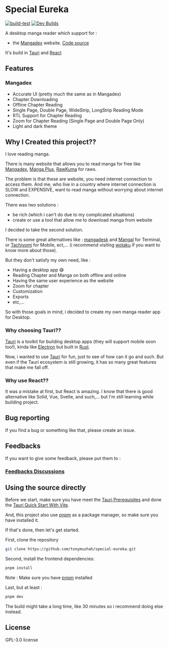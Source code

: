 # Special Eureka

[![build-test](https://github.com/tonymushah/special-eureka/actions/workflows/build.yaml/badge.svg)](https://github.com/tonymushah/special-eureka/actions/workflows/build.yaml)
[![Dev Builds](https://github.com/tonymushah/special-eureka/actions/workflows/dev-build.yaml/badge.svg)](https://github.com/tonymushah/special-eureka/actions/workflows/dev-build.yaml)

A desktop manga reader which support for :

- the [Mangadex](https://mangadex.org) website. [Code source](https://github.com/tonymushah/special-eureka/tree/master/src/mangadex)

It's build in [Tauri](https://tauri.app) and [React](https://react.dev)

## Features

### Mangadex

- Accurate UI (pretty much the same as in Mangadex)
- Chapter Downloading
- Offline Chapter Reading
- Single Page, Double Page, WideStrip, LongStrip Reading Mode
- RTL Support for Chapter Reading
- Zoom for Chapter Reading (Single Page and Double Page Only)
- Light and dark theme

## Why I Created this project??

I love reading manga.

There is many website that allows you to read manga for free like [Mangadex](https://mangadex.org), [Manga Plus](https://mangaplus.shueisha.co.jp/updates), [RawKuma](https://rawkuma.com/) for raws.

The problem is that these are website, you need internet connection to access them.
And me, who live in a country where internet connection is SLOW and EXPENSIVE, want to read manga without worrying about internet connection.

There was two solutions :

- be rich (which i can't do due to my complicated situations)
- create or use a tool that allow me to download manga from website

I decided to take the second solution.

There is some great alternatives like : [mangadesk](https://github.com/darylhjd/mangadesk) and [Mangal](https://github.com/metafates/mangal) for Terminal, or [Tachiyomi](https://tachiyomi.org/) for Mobile, ect,... (i recommend visiting [wotaku](https://wotaku.its.moe/) if you want to know more about those).

But they don't satisfy my own need, like :

- Having a desktop app 😅
- Reading Chapter and Manga on both offline and online
- Having the same user experience as the website
- Zoom for chapter
- Customization
- Exports
- etc,...

So with those goals in mind, i decided to create my own manga reader app for Desktop.

### Why choosing Tauri??

[Tauri](https://tauri.app) is a toolkit for building desktop apps (they will support mobile soon too!), kinda like [Electron](https://www.electronjs.org/) but built in [Rust](https://rust-lang.org).

Now, i wanted to use [Tauri](https://tauri.app) for fun, just to see of how can it go and such.
But even if the Tauri ecosystem is still growing, it has so many great features that make me fall off.

### Why use React??

It was a mistake at first, but React is amazing. I know that there is good alternative like Solid, Vue, Svelte, and such,... but I'm still learning while building project.

## Bug reporting

If you find a bug or something like that, please create an issue.

## Feedbacks

If you want to give some feedback, please put them to :

### [Feedbacks Discussions](https://github.com/tonymushah/special-eureka/discussions/categories/feedbacks)

## Using the source directly

Before we start, make sure you have meet the [Tauri Prerequisites](https://tauri.app/v1/guides/getting-started/prerequisites) and done the [Tauri Quick Start With Vite](https://tauri.app/v1/guides/getting-started/setup/vite).

And, this project also use [pnpm](https://pnpm.io) as a package manager, so make sure you have installed it.

If that's done, then let's get started.

First, clone the repository

```bash
git clone https://github.com/tonymushah/special-eureka.git
```

Second, install the frontend dependencies:

```bash
pnpm install
```

Note : Make sure you have [pnpm](https://pnpm.io) installed

Last, but at least :

```bash
pnpm dev
```

The build might take a long time, like 30 minutes so i recommend doing else instead.

## License

GPL-3.0 license

